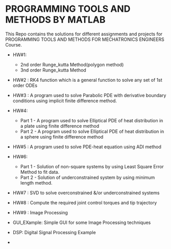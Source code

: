 # PROGRAMMING TOOLS AND METHODS BY MATLAB
This Repo contains the solutions for different assignments and projects for PROGRAMMING TOOLS AND METHODS FOR MECHATRONICS ENGINEERS Course.
- HW#1: 
  - 2nd order Runge_kutta Method(polygon method)
  - 3nd order Runge_kutta Method
 
- HW#2 : RK4 function which is a general function to solve any set of 1st order ODEs
- HW#3 : A program used to solve Parabolic PDE with derivative boundary conditions using implicit finite difference method.

- HW#4: 
  - Part 1 - A program used to solve Elliptical PDE of heat distribution in a plate using finite difference method
  - Part 2 - A program used to solve Elliptical PDE of heat distribution in a sphere using finite difference method

- HW#5 : A program used to solve PDE-heat equation using ADI method
- HW#6: 
  - Part 1 - Solution of non-square systems by using Least Square Error Method to fit data.
  - Part 2 - Solution of underconstrained system by using minimum length method.
- HW#7 : SVD to solve overconstrained &/or underconstrained systems
- HW#8 : Compute the required joint control torques and tip trajectory
- HW#9 : Image Processing
- GUI_EXample: Simple GUI for some Image Processing techniques
- DSP: Digital Signal Processing Example
- 
